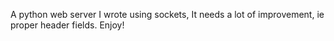 A python web server I wrote using sockets, It needs a lot of improvement, ie proper header fields. Enjoy!
